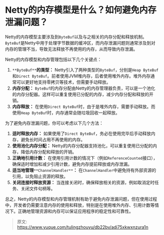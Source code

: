 # Netty的内存模型是什么？如何避免内存泄漏问题？

Netty的内存模型主要涉及到`ByteBuf`以及与之相关的内存分配和释放机制。`ByteBuf`是Netty中用于处理字节数据的缓冲区，而内存泄漏问题则通常涉及到对内存的管理不当，导致无法释放不再使用的内存，从而导致内存泄漏。

Netty的内存模型和内存管理包括以下几个关键点：

1.  `**ByteBuf**`**的类型：** Netty引入了两种类型的`ByteBuf`，分别是`Heap ByteBuf`和`Direct ByteBuf`。前者使用JVM堆内存，后者使用堆外内存。堆外内存通常可以更好地支持零拷贝等技术，但需要手动释放。 
2.  **内存分配：** `ByteBuf`的内存分配由Netty的内存管理器负责，可以是一个池化的内存分配器。这样可以重复使用已分配的内存，减少内存分配和释放的开销。 
3.  **内存释放：** 在使用`Direct ByteBuf`时，由于是堆外内存，需要手动释放。而使用`Heap ByteBuf`时，内存通常会随垃圾回收一起释放。 

为了避免内存泄漏问题，你可以考虑以下几个方法：

1.  **适时释放内存：** 如果使用了`Direct ByteBuf`，务必在使用完毕后手动释放内存，避免长时间占用不再使用的内存。 
2.  **使用池化内存分配：** Netty的内存分配器支持池化，可以重复使用已分配的内存，降低内存分配和释放的开销。 
3.  **正确地引用计数：** 在使用引用计数的情况下（例如`ReferenceCounted`接口），确保适时增加和减少引用计数，避免内存提前释放或内存泄漏。 
4.  **适当地管理**`**ChannelHandler**`**：** 在`ChannelHandler`中避免持有外部资源的引用，以免阻止资源的释放。 
5.  **关闭连接时释放资源：** 当连接关闭时，确保释放相关的资源，例如取消定时任务、关闭文件句柄等。 

总之，Netty的内存模型和内存管理机制有助于避免内存泄漏问题，但在使用过程中，开发者仍需要注意内存的使用和释放，特别是在使用堆外内存、引用计数等情况下。正确地管理资源和内存可以保证应用程序的稳定性和可靠性。


> 原文: <https://www.yuque.com/tulingzhouyu/db22bv/adi75xkwxnzura1n>
